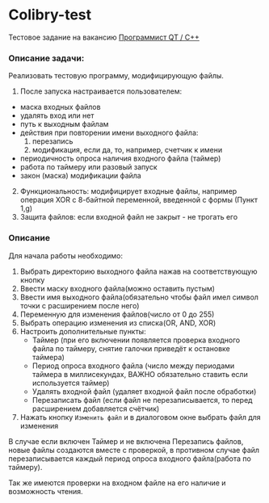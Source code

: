 # Colibry-test
Тестовое задание на вакансию [Программист QT / C++](https://hh.ru/vacancy/80249885)

### Описание задачи:
Реализовать тестовую программу, модифицирующую файлы.
1) После запуска настраивается пользователем:
  * маска входных файлов
  * удалять вход или нет
  * путь к выходным файлам
  * действия при повторении имени выходного файла:
    1) перезапись
    2) модификация, если да, то, например, счетчик к имени
  * периодичность опроса наличия входного файла (таймер)
  * работа по таймеру или разовый запуск
  * закон (маска) модификации файла
2) Функциональность: модифицирует входные файлы, например операция XOR с 8-байтной переменной, введенной с формы (Пункт 1,g)
3) Защита файлов: если входной файл не закрыт - не трогать его

### Описание
Для начала работы необходимо:
1) Выбрать директорию выходного файла нажав на соответствующую кнопку
2) Ввести маску входного файла(можно оставить пустым)
3) Ввести имя выходного файла(обязательно чтобы файл имел символ точки с расширением после него)
4) Переменную для изменения файлов(число от 0 до 255)
5) Выбрать операцию изменения из списка(OR, AND, XOR)
6) Настроить дополнительные пункты:
    * Таймер (при его включении появляется проверка входного файла по таймеру, снятие галочки приведёт к остановке таймера)
    * Период опроса входного файла (число между периодами таймера в миллисекундах, ВАЖНО обязательно ставить если используется таймер)
    * Удалять входной файл (удаляет входной файл после обработки)
    * Перезаписать файл (если файл не перезаписывается, то перед расширением добавляется счётчик)
7) Нажать кнопку ```Изменить файл``` и в диалоговом окне выбрать файл для изменения

В случае если включен Таймер и не включена Перезапись файлов, новые файлы создаются вместе с проверкой, в противном случае файл перезаписывается каждый период опроса входного файла(работа по таймеру).

Так же имеются проверки на входном файле на его наличие и возможность чтения.

